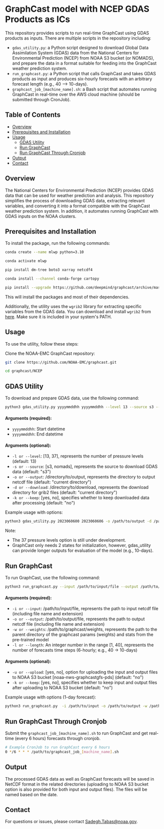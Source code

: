 # GraphCast model with NCEP GDAS Products as ICs

This repository provides scripts to run real-time GraphCast using GDAS products as inputs. There are multiple scripts in the repository including:
- `gdas_utility.py`: a Python script designed to download Global Data Assimilation System (GDAS) data from the National Centers for Environmental Prediction (NCEP) from NOAA S3 bucket (or NOMADS), and prepare the data in a format suitable for feeding into the GraphCast weather prediction system.
- `run_graphcast.py`: a Python script that calls GraphCast and takes GDAS products as input and produces six-hourly forecasts with an arbitrary forecast length (e.g., 40 --> 10-days).
- `graphcast_job_[machine_name].sh`: a Bash script that automates running GraphCast in real-time over the AWS cloud machine (should be submitted through CronJob).

## Table of Contents
- [Overview](#overview)
- [Prerequisites and Installation](#prerequisites-and-installation)
- [Usage](#usage)
  - [GDAS Utility](#gdas-utility)
  - [Run GraphCast](#run-graphcast)
  - [Run GraphCast Through Cronjob](#run-graphcast-through-cronjob)
- [Output](#output)
- [Contact](#contact)

## Overview

The National Centers for Environmental Prediction (NCEP) provides GDAS data that can be used for weather prediction and analysis. This repository simplifies the process of downloading GDAS data, extracting relevant variables, and converting it into a format compatible with the GraphCast weather prediction system. In addition, it automates running GraphCast with GDAS inputs on the NOAA clusters.

## Prerequisites and Installation

To install the package, run the following commands:

```bash
conda create --name mlwp python=3.10
```

```bash
conda activate mlwp
```

```bash
pip install dm-tree boto3 xarray netcdf4
```

```bash
conda install --channel conda-forge cartopy
```

```bash
pip install --upgrade https://github.com/deepmind/graphcast/archive/master.zip
```

This will install the packages and most of their dependencies.


Additionally, the utility uses the `wgrib2` library for extracting specific variables from the GDAS data. You can download and install `wgrib2` from [here](http://www.cpc.ncep.noaa.gov/products/wesley/wgrib2/). Make sure it is included in your system's PATH.

## Usage

To use the utility, follow these steps:

Clone the NOAA-EMC GraphCast repository:

```bash   
git clone https://github.com/NOAA-EMC/graphcast.git
```

```bash
cd graphcast/NCEP
```

## GDAS Utility

To download and prepare GDAS data, use the following command:

```bash
python3 gdas_utility.py yyyymmddhh yyyymmddhh --level 13 --source s3 --output /directory/to/output --download /directory/to/download --keep no
```

#### Arguments (required):

- `yyyymmddhh`: Start datetime
- `yyyymmddhh`: End datetime

#### Arguments (optional):

- `-l or --level`: [13, 37], represents the number of pressure levels (default: 13)
- `-s or --source`: [s3, nomads], represents the source to download GDAS data (default: "s3")
- `-o or --output`: /directory/to/output, represents the directory to output netcdf file (default: "current directory")
- `-d or --download`: /directory/to/download, represents the download directory for grib2 files (default: "current directory")
- `-k or --keep`: [yes, no], specifies whether to keep downloaded data after processing (default: "no")

Example usage with options:

```bash
python3 gdas_utility.py 2023060600 2023060606 -o /path/to/output -d /path/to/download
```

Note: 
- The 37 pressure levels option is still under development.
- GraphCast only needs 2 states for initialization, however, gdas_utility can provide longer outputs for evaluation of the model (e.g., 10-days).

   
## Run GraphCast

To run GraphCast, use the following command:

```bash
python3 run_graphcast.py --input /path/to/input/file --output /path/to/output/file --weights /path/to/graphcast/weights --length forecast_length --upload yes --keep no`
```

#### Arguments (required):

- `-i or --input`: /path/to/input/file, represents the path to input netcdf file (including file name and extension)
- `-o or --output`: /path/to/output/file, represents the path to output netcdf file (including file name and extension)
- `-w or --weights`: /path/to/graphcast/weights, represents the path to the parent directory of the graphcast params (weights) and stats from the pre-trained model
- `-l or --length`: An integer number in the range [1, 40], represents the number of forecasts time steps (6-hourly; e.g., 40 → 10-days)

#### Arguments (optional):

- `-u or --upload`: [yes, no], option for uploading the input and output files to NOAA S3 bucket [noaa-nws-graphcastgfs-pds] (default: "no")
- `-k or --keep`: [yes, no], specifies whether to keep input and output files after uploading to NOAA S3 bucket (default: "no")

Example usage with options (1-day forecast):

```bash
python3 run_graphcast.py  -i /path/to/input -o /path/to/output -w /path/to/graphcast/weights -l 4
```

## Run GraphCast Through Cronjob

Submit the `graphcast_job_[machine_name].sh` to run GraphCast and get real-time (every 6 hours) forecasts through cronjob.

```bash
# Example CronJob to run GraphCast every 6 hours
0 */6 * * * /path/to/graphcast_job_[machine_name].sh
```

## Output

The processed GDAS data as well as GraphCast forecasts will be saved in NetCDF format in the related directories (uploading to NOAA S3 bucket option is also provided for both input and output files). The files will be named based on the date.

## Contact

For questions or issues, please contact [Sadegh.Tabas@noaa.gov](mailto:Sadegh.Tabas@noaa.gov).
